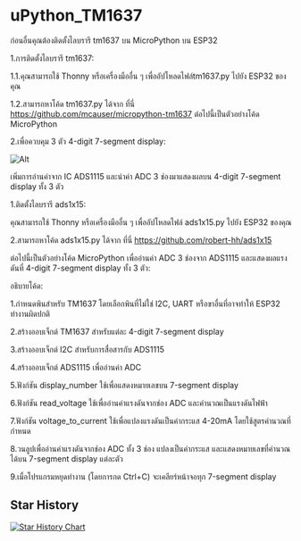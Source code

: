 # uPython_TM1637

ก่อนอื่นคุณต้องติดตั้งไลบรารี tm1637 บน MicroPython บน ESP32

1.การติดตั้งไลบรารี tm1637:

1.1.คุณสามารถใช้ Thonny หรือเครื่องมืออื่น ๆ เพื่ออัปโหลดไฟล์tm1637.py ไปยัง ESP32 ของคุณ

1.2.สามารถหาโค้ด tm1637.py ได้จาก ที่นี่ https://github.com/mcauser/micropython-tm1637 ต่อไปนี้เป็นตัวอย่างโค้ด MicroPython

2.เพื่อควบคุม 3 ตัว 4-digit 7-segment display:


![Alt](https://repobeats.axiom.co/api/embed/f0d36e5660126b9dca48f5a745191bbcfd1be3dc.svg "Repobeats analytics image")

เพิ่มการอ่านค่าจาก IC ADS1115 และนำค่า ADC 3 ช่องมาแสดงผลบน 4-digit 7-segment display ทั้ง 3 ตัว

1.ติดตั้งไลบรารี ads1x15:

คุณสามารถใช้ Thonny หรือเครื่องมืออื่น ๆ เพื่ออัปโหลดไฟล์ ads1x15.py ไปยัง ESP32 ของคุณ

2.สามารถหาโค้ด ads1x15.py ได้จาก ที่นี่ https://github.com/robert-hh/ads1x15

ต่อไปนี้เป็นตัวอย่างโค้ด MicroPython เพื่ออ่านค่า ADC 3 ช่องจาก ADS1115 และแสดงผลแรงดันที่ 4-digit 7-segment display ทั้ง 3 ตัว:

อธิบายโค้ด:

1.กำหนดพินสำหรับ TM1637 โดยเลือกพินที่ไม่ใช่ I2C, UART หรือขาอื่นที่อาจทำให้ ESP32 ทำงานผิดปกติ

2.สร้างออบเจ็กต์ TM1637 สำหรับแต่ละ 4-digit 7-segment display

3.สร้างออบเจ็กต์ I2C สำหรับการสื่อสารกับ ADS1115

4.สร้างออบเจ็กต์ ADS1115 เพื่ออ่านค่า ADC

5.ฟังก์ชัน display_number ใช้เพื่อแสดงหมายเลขบน 7-segment display

6.ฟังก์ชัน read_voltage ใช้เพื่ออ่านค่าแรงดันจากช่อง ADC และคำนวณเป็นแรงดันไฟฟ้า

7.ฟังก์ชัน voltage_to_current ใช้เพื่อแปลงแรงดันเป็นค่ากระแส 4-20mA โดยใช้สูตรคำนวณที่กำหนด

8.วนลูปเพื่ออ่านค่าแรงดันจากช่อง ADC ทั้ง 3 ช่อง แปลงเป็นค่ากระแส และแสดงหมายเลขที่คำนวณได้บน 7-segment display แต่ละตัว

9.เมื่อโปรแกรมหยุดทำงาน (โดยการกด Ctrl+C) จะเคลียร์หน้าจอทุก 7-segment display

## Star History

[![Star History Chart](https://api.star-history.com/svg?repos=xzenzzapcb/uPython_TM1637&type=Date)](https://star-history.com/#xzenzzapcb/uPython_TM1637&Date)